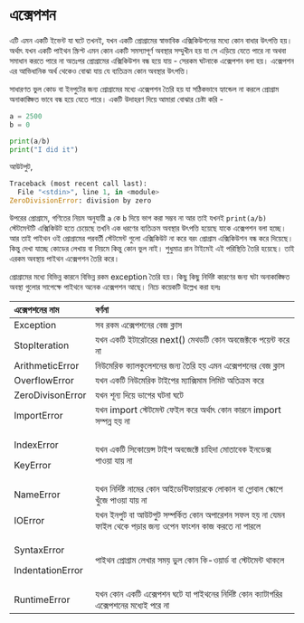 # এক্সেপশন

এটি এমন একটি ইভেন্ট যা ঘটে তখনই, যখন একটি প্রোগ্রামের স্বাভাবিক এক্সিকিউশনের মধ্যে কোন বাধার উৎপত্তি হয়। অর্থাৎ যখন একটি পাইথন স্ক্রিপ্ট এমন কোন একটি সমস্যাপূর্ণ অবস্থার সম্মুখীন হয় যা সে এড়িয়ে যেতে পারে না অথবা সমাধান করতে পারে না অতঃপর প্রোগ্রামের এক্সিকিউশন বন্ধ হয়ে যায় - সেরকম ঘটনাকে এক্সেপশন বলা হয়। এক্সেপশন এর আভিধানিক অর্থ থেকেও বোঝা যায় যে ব্যতিক্রম কোন অবস্থার উৎপত্তি।

সাধারণত ভুল কোড বা ইনপুটের জন্য প্রোগ্রামের মধ্যে এক্সেপশন তৈরি হয় যা সঠিকভাবে হ্যান্ডেল না করলে প্রোগ্রাম অনাকাঙ্ক্ষিত ভাবে বন্ধ হয়ে যেতে পারে। একটি উদাহরণ দিয়ে আমারা বোঝার চেষ্টা করি -

```python
a = 2500
b = 0

print(a/b)
print("I did it")
```

আউটপুট,

```python
Traceback (most recent call last):
  File "<stdin>", line 1, in <module>
ZeroDivisionError: division by zero
```

উপরের প্রোগ্রামে, গণিতের নিয়ম অনুযায়ী `a` কে `b` দিয়ে ভাগ করা সম্ভব না আর তাই যখনই `print(a/b)` স্টেটমেন্টটি এক্সিকিউট হতে চেয়েছে তখনি এক ধরণের ব্যতিক্রম অবস্থার উৎপত্তি হয়েছে যাকে এক্সেপশন বলা হচ্ছে। আর তাই পাইথন ওই প্রোগ্রামের পরবর্তী স্টেটমেন্ট গুলো এক্সিকিউট না করে বরং প্রোগ্রাম এক্সিকিউশন বন্ধ করে দিয়েছে। কিন্তু দেখা যাচ্ছে কোডের লেখায় বা নিয়মে কিন্তু কোন ভুল নাই। শুধুমাত্র রান টাইমেই এই পরিস্থিতি তৈরি হয়েছে। তাই এরকম অবস্থায় পাইথন এক্সেপশন তৈরি করে।

প্রোগ্রামের মধ্যে বিভিন্ন কারনে বিভিন্ন রকম exception তৈরি হয়। কিছু কিছু নির্দিষ্ট কারণের জন্য ঘটা অনাকাঙ্ক্ষিত অবস্থা গুলোর সাপেক্ষে পাইথনে অনেক এক্সেপশন আছে। নিচে কয়েকটি উল্লেখ করা হলঃ

<table>
  <thead>
    <tr>
      <th style="text-align:left"><b>&#x98F;&#x995;&#x9CD;&#x9B8;&#x9C7;&#x9AA;&#x9B6;&#x9A8;&#x9C7;&#x9B0; &#x9A8;&#x9BE;&#x9AE;</b>
      </th>
      <th style="text-align:left"><b>&#x9AC;&#x9B0;&#x9CD;&#x9A3;&#x9A8;&#x9BE;</b>
      </th>
    </tr>
  </thead>
  <tbody>
    <tr>
      <td style="text-align:left">Exception</td>
      <td style="text-align:left">&#x9B8;&#x9AC; &#x9B0;&#x995;&#x9AE; &#x98F;&#x995;&#x9CD;&#x9B8;&#x9C7;&#x9AA;&#x9B6;&#x9A8;&#x9C7;&#x9B0;
        &#x9AC;&#x9C7;&#x99C; &#x995;&#x9CD;&#x9B2;&#x9BE;&#x9B8;</td>
    </tr>
    <tr>
      <td style="text-align:left">StopIteration</td>
      <td style="text-align:left">&#x9AF;&#x996;&#x9A8; &#x98F;&#x995;&#x99F;&#x9BF; &#x987;&#x99F;&#x9BE;&#x9B0;&#x9C7;&#x99F;&#x9B0;&#x9C7;&#x9B0;
        next() &#x9AE;&#x9C7;&#x9A5;&#x9A1;&#x99F;&#x9BF; &#x995;&#x9CB;&#x9A8;
        &#x985;&#x9AC;&#x99C;&#x9C7;&#x995;&#x9CD;&#x99F;&#x995;&#x9C7; &#x9AA;&#x9DF;&#x9C7;&#x9A8;&#x9CD;&#x99F;
        &#x995;&#x9B0;&#x9C7; &#x9A8;&#x9BE;</td>
    </tr>
    <tr>
      <td style="text-align:left">ArithmeticError</td>
      <td style="text-align:left">&#x9A8;&#x9BF;&#x989;&#x9AE;&#x9C7;&#x9B0;&#x9BF;&#x995; &#x995;&#x9CD;&#x9AF;&#x9BE;&#x9B2;&#x995;&#x9C1;&#x9B2;&#x9C7;&#x9B6;&#x9A8;&#x9C7;&#x9B0;
        &#x99C;&#x9A8;&#x9CD;&#x9AF; &#x9A4;&#x9C8;&#x9B0;&#x9BF; &#x9B9;&#x9DF;
        &#x98F;&#x9AE;&#x9A8; &#x98F;&#x995;&#x9CD;&#x9B8;&#x9C7;&#x9AA;&#x9B6;&#x9A8;&#x9C7;&#x9B0;
        &#x9AC;&#x9C7;&#x99C; &#x995;&#x9CD;&#x9B2;&#x9BE;&#x9B8;</td>
    </tr>
    <tr>
      <td style="text-align:left">OverflowError</td>
      <td style="text-align:left">&#x9AF;&#x996;&#x9A8; &#x98F;&#x995;&#x99F;&#x9BF; &#x9A8;&#x9BF;&#x989;&#x9AE;&#x9C7;&#x9B0;&#x9BF;&#x995;
        &#x99F;&#x9BE;&#x987;&#x9AA;&#x9C7;&#x9B0; &#x9AE;&#x9CD;&#x9AF;&#x9BE;&#x995;&#x9CD;&#x9B8;&#x9BF;&#x9AE;&#x9BE;&#x9AE;
        &#x9B2;&#x9BF;&#x9AE;&#x9BF;&#x99F; &#x985;&#x9A4;&#x9BF;&#x995;&#x9CD;&#x9B0;&#x9AE;
        &#x995;&#x9B0;&#x9C7;</td>
    </tr>
    <tr>
      <td style="text-align:left">ZeroDivisonError</td>
      <td style="text-align:left">&#x9AF;&#x996;&#x9A8; &#x9B6;&#x9C2;&#x9A8;&#x9CD;&#x9AF; &#x9A6;&#x9BF;&#x9DF;&#x9C7;
        &#x9AD;&#x9BE;&#x997;&#x9C7;&#x9B0; &#x998;&#x99F;&#x9A8;&#x9BE; &#x998;&#x99F;&#x9C7;</td>
    </tr>
    <tr>
      <td style="text-align:left">ImportError</td>
      <td style="text-align:left">&#x9AF;&#x996;&#x9A8; import &#x9B8;&#x9CD;&#x99F;&#x9C7;&#x99F;&#x9AE;&#x9C7;&#x9A8;&#x9CD;&#x99F;
        &#x9AB;&#x9C7;&#x987;&#x9B2; &#x995;&#x9B0;&#x9C7; &#x985;&#x9B0;&#x9CD;&#x9A5;&#x9BE;&#x9CE;
        &#x995;&#x9CB;&#x9A8; &#x995;&#x9BE;&#x9B0;&#x9A8;&#x9C7; import &#x9B8;&#x9AE;&#x9CD;&#x9AA;&#x9A8;&#x9CD;&#x9A8;
        &#x9B9;&#x9DF; &#x9A8;&#x9BE;</td>
    </tr>
    <tr>
      <td style="text-align:left">
        <p>IndexError</p>
        <p>KeyError</p>
      </td>
      <td style="text-align:left">&#x9AF;&#x996;&#x9A8; &#x98F;&#x995;&#x99F;&#x9BF; &#x9B8;&#x9BF;&#x995;&#x9CB;&#x9DF;&#x9C7;&#x9A8;&#x9CD;&#x9B8;
        &#x99F;&#x9BE;&#x987;&#x9AA; &#x985;&#x9AC;&#x99C;&#x9C7;&#x995;&#x9CD;&#x99F;&#x9C7;
        &#x99A;&#x9BE;&#x9B9;&#x9BF;&#x9A6;&#x9BE; &#x9AE;&#x9CB;&#x9A4;&#x9BE;&#x9AC;&#x9C7;&#x995;
        &#x987;&#x9A8;&#x9A1;&#x9C7;&#x995;&#x9CD;&#x9B8; &#x9AA;&#x9BE;&#x993;&#x9DF;&#x9BE;
        &#x9AF;&#x9BE;&#x9DF; &#x9A8;&#x9BE;</td>
    </tr>
    <tr>
      <td style="text-align:left">NameError</td>
      <td style="text-align:left">&#x9AF;&#x996;&#x9A8; &#x9A8;&#x9BF;&#x9B0;&#x9CD;&#x9A6;&#x9BF;&#x9B7;&#x9CD;&#x99F;
        &#x9A8;&#x9BE;&#x9AE;&#x9C7;&#x9B0; &#x995;&#x9CB;&#x9A8; &#x986;&#x987;&#x9A1;&#x9C7;&#x9A8;&#x9CD;&#x99F;&#x9BF;&#x9AB;&#x9BE;&#x9DF;&#x9BE;&#x9B0;&#x995;&#x9C7;
        &#x9B2;&#x9CB;&#x995;&#x9BE;&#x9B2; &#x9AC;&#x9BE; &#x997;&#x9CD;&#x9B2;&#x9CB;&#x9AC;&#x9BE;&#x9B2;
        &#x9B8;&#x9CD;&#x995;&#x9CB;&#x9AA;&#x9C7; &#x996;&#x9C1;&#x981;&#x99C;&#x9C7;
        &#x9AA;&#x9BE;&#x993;&#x9DF;&#x9BE; &#x9AF;&#x9BE;&#x9DF; &#x9A8;&#x9BE;</td>
    </tr>
    <tr>
      <td style="text-align:left">IOError</td>
      <td style="text-align:left">&#x9AF;&#x996;&#x9A8; &#x987;&#x9A8;&#x9AA;&#x9C1;&#x99F; &#x9AC;&#x9BE;
        &#x986;&#x989;&#x99F;&#x9AA;&#x9C1;&#x99F; &#x9B8;&#x9AE;&#x9CD;&#x9AA;&#x9B0;&#x9CD;&#x995;&#x9BF;&#x9A4;
        &#x995;&#x9CB;&#x9A8; &#x985;&#x9AA;&#x9BE;&#x9B0;&#x9C7;&#x9B6;&#x9A8;
        &#x9B8;&#x9AB;&#x9B2; &#x9B9;&#x9DF; &#x9A8;&#x9BE; &#x9AF;&#x9C7;&#x9AE;&#x9A8;
        &#x9AB;&#x9BE;&#x987;&#x9B2; &#x9A5;&#x9C7;&#x995;&#x9C7; &#x9AA;&#x9DC;&#x9BE;&#x9B0;
        &#x99C;&#x9A8;&#x9CD;&#x9AF; &#x993;&#x9AA;&#x9C7;&#x9A8; &#x9AB;&#x9BE;&#x982;&#x9B6;&#x9A8;
        &#x995;&#x9BE;&#x99C; &#x995;&#x9B0;&#x9A4;&#x9C7; &#x9A8;&#x9BE; &#x9AA;&#x9BE;&#x9B0;&#x9B2;&#x9C7;</td>
    </tr>
    <tr>
      <td style="text-align:left">
        <p>SyntaxError</p>
        <p>IndentationError</p>
      </td>
      <td style="text-align:left">&#x9AA;&#x9BE;&#x987;&#x9A5;&#x9A8; &#x9AA;&#x9CD;&#x9B0;&#x9CB;&#x997;&#x9CD;&#x9B0;&#x9BE;&#x9AE;
        &#x9B2;&#x9C7;&#x996;&#x9BE;&#x9B0; &#x9B8;&#x9AE;&#x9DF; &#x9AD;&#x9C1;&#x9B2;
        &#x995;&#x9CB;&#x9A8; &#x995;&#x9BF;-&#x993;&#x9DF;&#x9BE;&#x9B0;&#x9CD;&#x9A1;
        &#x9AC;&#x9BE; &#x9B8;&#x9CD;&#x99F;&#x9C7;&#x99F;&#x9AE;&#x9C7;&#x9A8;&#x9CD;&#x99F;
        &#x9A5;&#x9BE;&#x995;&#x9B2;&#x9C7;</td>
    </tr>
    <tr>
      <td style="text-align:left">RuntimeError</td>
      <td style="text-align:left">&#x9AF;&#x996;&#x9A8; &#x995;&#x9CB;&#x9A8; &#x98F;&#x995;&#x99F;&#x9BF;
        &#x98F;&#x995;&#x9CD;&#x9B8;&#x9C7;&#x9AA;&#x9B6;&#x9A8; &#x998;&#x99F;&#x9C7;
        &#x9AF;&#x9BE; &#x9AA;&#x9BE;&#x987;&#x9A5;&#x9A8;&#x9C7;&#x9B0; &#x9A8;&#x9BF;&#x9B0;&#x9CD;&#x9A6;&#x9BF;&#x9B7;&#x9CD;&#x99F;
        &#x995;&#x9CB;&#x9A8; &#x995;&#x9CD;&#x9AF;&#x9BE;&#x99F;&#x9BE;&#x997;&#x9B0;&#x9BF;&#x9B0;
        &#x98F;&#x995;&#x9CD;&#x9B8;&#x9C7;&#x9AA;&#x9B6;&#x9A8;&#x9C7;&#x9B0;
        &#x9AE;&#x9A7;&#x9CD;&#x9AF;&#x9C7;&#x987; &#x9AA;&#x9B0;&#x9C7; &#x9A8;&#x9BE;</td>
    </tr>
  </tbody>
</table>

